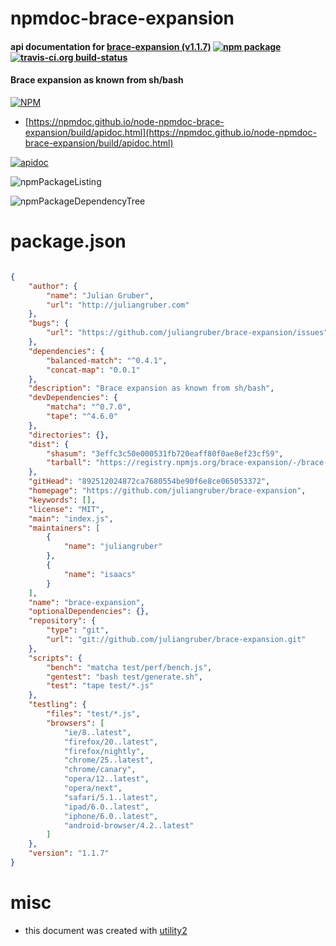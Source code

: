 # npmdoc-brace-expansion

#### api documentation for  [brace-expansion (v1.1.7)](https://github.com/juliangruber/brace-expansion)  [![npm package](https://img.shields.io/npm/v/npmdoc-brace-expansion.svg?style=flat-square)](https://www.npmjs.org/package/npmdoc-brace-expansion) [![travis-ci.org build-status](https://api.travis-ci.org/npmdoc/node-npmdoc-brace-expansion.svg)](https://travis-ci.org/npmdoc/node-npmdoc-brace-expansion)

#### Brace expansion as known from sh/bash

[![NPM](https://nodei.co/npm/brace-expansion.png?downloads=true&downloadRank=true&stars=true)](https://www.npmjs.com/package/brace-expansion)

- [https://npmdoc.github.io/node-npmdoc-brace-expansion/build/apidoc.html](https://npmdoc.github.io/node-npmdoc-brace-expansion/build/apidoc.html)

[![apidoc](https://npmdoc.github.io/node-npmdoc-brace-expansion/build/screenCapture.buildCi.browser.%252Ftmp%252Fbuild%252Fapidoc.html.png)](https://npmdoc.github.io/node-npmdoc-brace-expansion/build/apidoc.html)

![npmPackageListing](https://npmdoc.github.io/node-npmdoc-brace-expansion/build/screenCapture.npmPackageListing.svg)

![npmPackageDependencyTree](https://npmdoc.github.io/node-npmdoc-brace-expansion/build/screenCapture.npmPackageDependencyTree.svg)



# package.json

```json

{
    "author": {
        "name": "Julian Gruber",
        "url": "http://juliangruber.com"
    },
    "bugs": {
        "url": "https://github.com/juliangruber/brace-expansion/issues"
    },
    "dependencies": {
        "balanced-match": "^0.4.1",
        "concat-map": "0.0.1"
    },
    "description": "Brace expansion as known from sh/bash",
    "devDependencies": {
        "matcha": "^0.7.0",
        "tape": "^4.6.0"
    },
    "directories": {},
    "dist": {
        "shasum": "3effc3c50e000531fb720eaff80f0ae8ef23cf59",
        "tarball": "https://registry.npmjs.org/brace-expansion/-/brace-expansion-1.1.7.tgz"
    },
    "gitHead": "892512024872ca7680554be90f6e8ce065053372",
    "homepage": "https://github.com/juliangruber/brace-expansion",
    "keywords": [],
    "license": "MIT",
    "main": "index.js",
    "maintainers": [
        {
            "name": "juliangruber"
        },
        {
            "name": "isaacs"
        }
    ],
    "name": "brace-expansion",
    "optionalDependencies": {},
    "repository": {
        "type": "git",
        "url": "git://github.com/juliangruber/brace-expansion.git"
    },
    "scripts": {
        "bench": "matcha test/perf/bench.js",
        "gentest": "bash test/generate.sh",
        "test": "tape test/*.js"
    },
    "testling": {
        "files": "test/*.js",
        "browsers": [
            "ie/8..latest",
            "firefox/20..latest",
            "firefox/nightly",
            "chrome/25..latest",
            "chrome/canary",
            "opera/12..latest",
            "opera/next",
            "safari/5.1..latest",
            "ipad/6.0..latest",
            "iphone/6.0..latest",
            "android-browser/4.2..latest"
        ]
    },
    "version": "1.1.7"
}
```



# misc
- this document was created with [utility2](https://github.com/kaizhu256/node-utility2)
